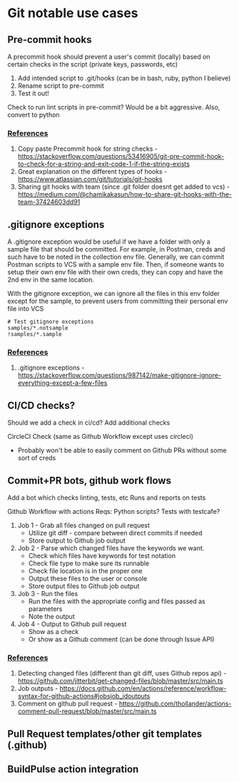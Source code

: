 # Git notable use cases

##  Pre-commit hooks
A precommit hook should prevent a user's commit (locally) based on certain checks in the script (private keys, passwords, etc)

1. Add intended script to .git/hooks (can be in bash, ruby, python I believe)
1. Rename script to pre-commit
1. Test it out!

Check to run lint scripts in pre-commit? Would be a bit aggressive. Also, convert to python

### <ins> References</ins>
1. Copy paste Precommit hook for string checks - https://stackoverflow.com/questions/53416905/git-pre-commit-hook-to-check-for-a-string-and-exit-code-1-if-the-string-exists
1. Great explanation on the different types of hooks - https://www.atlassian.com/git/tutorials/git-hooks
1. Sharing git hooks with team (since .git folder doesnt get added to vcs) - https://medium.com/@chamikakasun/how-to-share-git-hooks-with-the-team-37424603dd91


## .gitignore exceptions
A .gitignore exception would be useful if we have a folder with only a sample file that should be committed. For example, in Postman, creds and such have to be noted in the collection env file. Generally, we can commit Postman scripts to VCS with a sample env file. Then, if someone wants to setup their own env file with their own creds, they can copy and have the 2nd env in the same location.

With the gitignore exception, we can ignore all the files in this env folder except for the sample, to prevent users from committing their personal env file into VCS

```
# Test gitignore exceptions
samples/*.notsample
!samples/*.sample
```

### <ins>References<ins>

1. .gitignore exceptions - https://stackoverflow.com/questions/987142/make-gitignore-ignore-everything-except-a-few-files

## CI/CD checks?
Should we add a check in ci/cd? Add additional checks

CircleCI Check (same as Github Workflow except uses circleci)
- Probably won't be able to easily comment on Github PRs without some sort of creds

## Commit+PR bots, github work flows
Add a bot which checks linting, tests, etc
Runs and reports on tests

Github Workflow with actions
Reqs: Python scripts? Tests with testcafe?
1. Job 1 - Grab all files changed on pull request
   - Utilize git diff - compare between direct commits if needed
   - Store output to Github job output
1. Job 2 - Parse which changed files have the keywords we want.
   - Check which files have keywords for test notation
   - Check file type to make sure its runnable
   - Check file location is in the proper one
   - Output these files to the user or console
   - Store output files to Github job output
1. Job 3 - Run the files
   - Run the files with the appropriate config and files passed as parameters
   - Note the output
1. Job 4 - Output to Github pull request
   - Show as a check
   - Or show as a Github comment (can be done through Issue API)

### <ins>References<ins>
1. Detecting changed files (different than git diff, uses Github repos api) - https://github.com/jitterbit/get-changed-files/blob/master/src/main.ts
1. Job outputs - https://docs.github.com/en/actions/reference/workflow-syntax-for-github-actions#jobsjob_idoutputs
1. Comment on github pull request - https://github.com/thollander/actions-comment-pull-request/blob/master/src/main.ts

## Pull Request templates/other git templates (.github)

## BuildPulse action integration